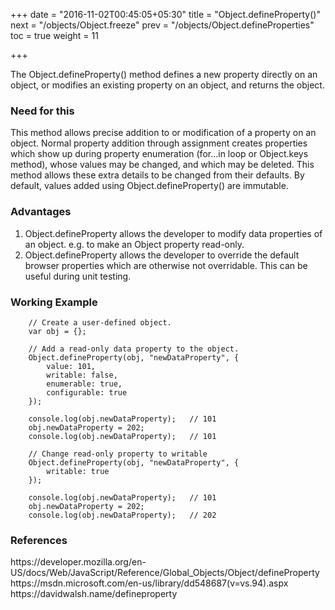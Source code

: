 +++
date = "2016-11-02T00:45:05+05:30"
title = "Object.defineProperty()"
next = "/objects/Object.freeze"
prev = "/objects/Object.defineProperties"
toc = true
weight = 11

+++

The Object.defineProperty() method defines a new property directly on an object, or modifies an existing property on an object, and returns the object.

<h3>Need for this</h3>
This method allows precise addition to or modification of a property on an object. Normal property addition through assignment creates properties which show up during property enumeration (for...in loop or Object.keys method), whose values may be changed, and which may be deleted. This method allows these extra details to be changed from their defaults. By default, values added using Object.defineProperty() are immutable.

<h3>Advantages</h3>
<ol>
  <li>Object.defineProperty allows the developer to modify data properties of an object. e.g. to make an Object property read-only.</li>
  <li>Object.defineProperty allows the developer to override the default browser properties which are otherwise not overridable. This can be useful during unit testing.</li>
</ol>

<h3>Working Example</h3>

		// Create a user-defined object.
		var obj = {};

		// Add a read-only data property to the object.
		Object.defineProperty(obj, "newDataProperty", {
		    value: 101,
		    writable: false,
		    enumerable: true,
		    configurable: true
		});

		console.log(obj.newDataProperty);	// 101
		obj.newDataProperty = 202;
		console.log(obj.newDataProperty);	// 101

		// Change read-only property to writable
		Object.defineProperty(obj, "newDataProperty", {
			writable: true
		});

		console.log(obj.newDataProperty);	// 101
		obj.newDataProperty = 202;
		console.log(obj.newDataProperty);	// 202

<h3>References</h3>
https://developer.mozilla.org/en-US/docs/Web/JavaScript/Reference/Global_Objects/Object/defineProperty
<br>
https://msdn.microsoft.com/en-us/library/dd548687(v=vs.94).aspx
<br>
https://davidwalsh.name/defineproperty
